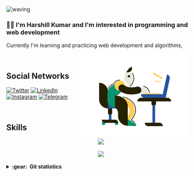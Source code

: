 ![waving](https://capsule-render.vercel.app/api?type=waving&height=200&text=Harshill%20&fontAlignY=40&color=gradient)
 

### :man_technologist: I'm Harshill Kumar and I'm interested in programming and web development
Currently I'm learning and practicing web development  and algorithms,

<img align='right' height='220' style="margin-right:20px" src='assets/programmer.png' alt='Programmer'>

<br>
<h2>Social Networks</h2>

[![Twitter][1.2]][1] [![LinkedIn][2.2]][2] [![Instagram][3.2]][3] [![Telegram][4.2]][4]

[1.2]: https://s4.uupload.ir/files/twitter_prkb.png
[2.2]: https://s4.uupload.ir/files/linkedin_amwn.png
[3.2]: https://s4.uupload.ir/files/instagram_6djz.png
[4.2]: https://s4.uupload.ir/files/telegram_q47u.png

[1]: https://twitter.com/HarshillK
[2]: https://www.linkedin.com/in/harshiilll/
[3]: https://www.instagram.com/harshiilll
[4]: http://telegram.me/harshiilll

<br>
<h2>Skills</h2>

<p align="center">
  <a href="https://skillicons.dev">
    <img src="https://skillicons.dev/icons?i=git,vscode,react,html,css,js,bootstrap" />
  </a>
</p>
<p align="center">
  <a href="https://skillicons.dev">
    <img src="https://skillicons.dev/icons?i=firebase,python,mysql,mongo,c,cpp,java,github" />
  </a>
</p>

<details close="true">
  <summary><b>:gear: &nbsp;Git statistics</b></summary>
  <img height="150px" src="https://github-readme-stats.vercel.app/api?username=harshiilll&show_icons=true&theme=highcontrast" />
  <img height="150px" src="https://github-readme-stats.vercel.app/api/top-langs/?username=harshiilll&hide=html&layout=compact&theme=highcontrast" />
 
 ![](./profile-3d-contrib/profile-gitblock.svg)
 
 </details>
